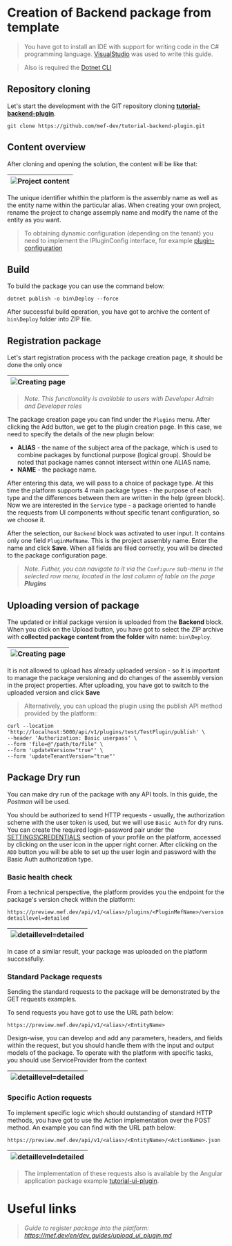 

# Creation of Backend package from template

> You have got to install an IDE with support for writing code in the C# programming language. [VisualStudio](https://visualstudio.microsoft.com/vs/) was used to write this guide.

> Also is required the [Dotnet CLI](https://docs.microsoft.com/ru-ru/dotnet/core/tools/dotnet)

## Repository cloning

Let's start the development with the GIT repository cloning **[tutorial-backend-plugin](https://github.com/mef-dev/tutorial-backend-plugin)**.
```
git clone https://github.com/mef-dev/tutorial-backend-plugin.git
```

## Content overview

After cloning and opening the solution, the content will be like that:

|![Project content](https://mef.dev/Images/dev_guides/create_backend_plugin/previous/1.png)|
| :--: |

The unique identifier whithin the platform is the assembly name as well as the entity name within the particular alias. When creating your own project, rename the project to change assemply name and modify the name of the entity as you want.

> To obtaining dynamic configuration (depending on the tenant) you need to implement the IPluginConfig interface, for example [plugin-configuration](https://github.com/mef-dev/tutorial-backend-plugin/tree/master#plugin-configuration) 

## Build

To build the package you can use the command below:
```
dotnet publish -o bin\Deploy --force
```
After successful build operation, you have got to archive the content of `bin\Deploy` folder into ZIP file. 

##  Registration package

Let's start registration process with the package creation page, it should be done the only once

|![Creating page](https://mef.dev/Images/dev_guides/create_ui_plugin/2.png)|
| :--: |

> *Note. This functionality is available to users with Developer Admin and Developer roles*

The package creation page you can find under the `Plugins` menu. After clicking the Add button, we get to the plugin creation page. In this case, we need to specify the details of the new plugin below:

- **ALIAS** - the name of the subject area of the package, which is used to combine packages by functional purpose (logical group). Should be noted that package names cannot intersect within one ALIAS name. 
- **NAME** - the package name. 

After entering this data, we will pass to a choice of package type. At this time the platform supports 4 main package types - the purpose of each type and the differences between them are written in the help (green block). Now we are interested in the `Service` type - a package oriented to handle the requests from UI components without specific tenant configuration, so we choose it.

After the selection, our `Backend` block was activated to user input. It contains only one field `PluginMefName`. This is the project assembly name. Enter the name and click **Save**.
When all fields are filed correctly, you will be directed to the package configuration page.

> *Note. Futher, you can navigate to it via the `Configure` sub-menu in the selected row menu, located in the last column of table on the page* ***Plugins***
 
##  Uploading version of package

The updated or initial package version is uploaded from the **Backend** block. When you click on the Upload button, you have got to select the ZIP archive with **collected package content from the folder** witn name: `bin\Deploy`.

|![Creating page](https://mef.dev/Images/dev_guides/create_backend_plugin/previous/2.png)|
| :--: |

It is not allowed to upload has already uploaded version - so it is important to manage the package versioning and do changes of the assembly version in the project properties.
After uploading, you have got to switch to the uploaded version and click **Save**

> Alternatively, you can upload the plugin using the publish API method provided by the platform::

```
curl --location 'http://localhost:5000/api/v1/plugins/test/TestPlugin/publish' \
--header 'Authorization: Basic userpass' \
--form 'file=@"/path/to/file" \
--form 'updateVersion="true"' \
--form 'updateTenantVersion="true"'
```

##  Package Dry run

You can make dry run of the package with any API tools. In this guide, the *Postman* will be used.

You should be authorized to send HTTP requests - usually, the authorization scheme with the user token is used, but we will use `Basic Auth` for dry runs. You can create the required login-password pair under the [SETTINGS\CREDENTIALS](https://preview.mef.dev/console/settings/credentials) section of your profile on the platform, accessed by clicking on the user icon in the upper right corner. After clicking on the `ADD` button you will be able to set up the user login and password with the Basic Auth authorization type.

### Basic health check
From a technical perspective, the platform provides you the endpoint for the package's version check within the platform:
```
https://preview.mef.dev/api/v1/<alias>/plugins/<PluginMefName>/version.json?detaillevel=detailed
```

|![detaillevel=detailed](https://mef.dev/Images/dev_guides/create_backend_plugin/previous/3.png)|
| :--: |

In case of a similar result, your package was uploaded on the platform successfully.

### Standard Package requests
Sending the standard requests to the package will be demonstrated by the GET requests examples.

To send requests you have got to use the URL path below:
```
https://preview.mef.dev/api/v1/<alias>/<EntityName>
```
Design-wise, you can develop and add any parameters, headers, and fields within the request, but you should handle them with the input and output models of the package. To operate with the platform with specific tasks, you should use ServiceProvider from the context
 
|![detaillevel=detailed](https://mef.dev/Images/dev_guides/create_backend_plugin/previous/4.png)|
| :--: |

### Specific Action requests

To implement specific logic which should outstanding of standard HTTP methods, you have got to use the Action implementation over the POST method. An example you can find with the URL path below:
```
https://preview.mef.dev/api/v1/<alias>/<EntityName>/<ActionName>.json
```
|![detaillevel=detailed](https://mef.dev/Images/dev_guides/create_backend_plugin/previous/5.png)|
| :--: |

> The implementation of these requests also is available by the Angular application package example [tutorial-ui-plugin](https://github.com/mef-dev/tutorial-ui-plugin).

# Useful links

> *Guide to register package into the platform: https://mef.dev/en/dev_guides/upload_ui_plugin.md*
